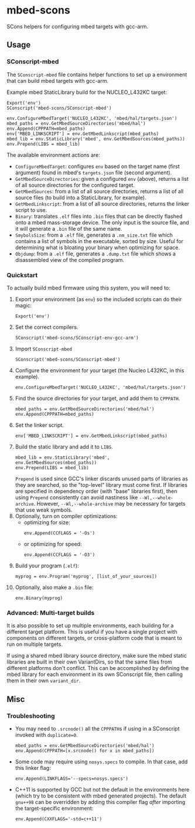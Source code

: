 # mbed-scons
SCons helpers for configuring mbed targets with gcc-arm.

## Usage
### SConscript-mbed
The `SConscript-mbed` file contains helper functions to set up a environment
that can build mbed targets with gcc-arm.

Example mbed StaticLibrary build for the NUCLEO_L432KC target:

```
Export('env')
SConscript('mbed-scons/SConscript-mbed')

env.ConfigureMbedTarget('NUCLEO_L432KC', 'mbed/hal/targets.json')
mbed_paths = env.GetMbedSourceDirectories('mbed/hal')
env.Append(CPPPATH=mbed_paths)
env['MBED_LINKSCRIPT'] = env.GetMbedLinkscript(mbed_paths)
mbed_lib = env.StaticLibrary('mbed', env.GetMbedSources(mbed_paths))
env.Prepend(LIBS = mbed_lib)
```

The available environment actions are:
- `ConfigureMbedTarget`: configures `env` based on the target name (first
  argument) found in mbed's `targets.json` file (second argument).
- `GetMbedSourceDirectories`: given a configured `env` (above), returns a
  list of all source directories for the configured target.
- `GetMbedSources`: from a list of all source directories, returns a list of
  all source files (to build into a StaticLibrary, for example).
- `GetMbedLinkscript`: from a list of all source directories, returns the
  linker script to use.
- `Binary`: translates `.elf` files into `.bin` files that can be directly
  flashed onto a mbed mass-storage device. The only input is the source file,
  and it will generate a `.bin` file of the same name.
- `SmybolsSize`: from a `.elf` file, generates a `.nm_size.txt` file which
  contains a list of symbols in the executable, sorted by size. Useful for
  determining what is bloating your binary when optimizing for space.
- `Objdump`: from a `.elf` file, generates a `.dump.txt` file which shows a
  disassembled view of the compiled program.

### Quickstart
To actually build mbed firmware using this system, you will need to:
1.  Export your environment (as `env`) so the included scripts can do their magic:
    ```
    Export('env')
    ```
1.  Set the correct compilers.
    ```
    SConscript('mbed-scons/SConscript-env-gcc-arm')
    ```
1.  Import `SConscript-mbed`
    ```
    SConscript('mbed-scons/SConscript-mbed')
    ```
1.  Configure the environment for your target (the Nucleo L432KC, in this example).
    ```
    env.ConfigureMbedTarget('NUCLEO_L432KC', 'mbed/hal/targets.json')
    ```
1.  Find the source directories for your target, and add them to `CPPPATH`.
    ```
    mbed_paths = env.GetMbedSourceDirectories('mbed/hal')
    env.Append(CPPPATH=mbed_paths)
    ```
1.  Set the linker script.
    ```
    env['MBED_LINKSCRIPT'] = env.GetMbedLinkscript(mbed_paths)
    ```
1.  Build the static library and add it to `LIBS`.
    ```
    mbed_lib = env.StaticLibrary('mbed', env.GetMbedSources(mbed_paths))
    env.Prepend(LIBS = mbed_lib)
    ```
    `Prepend` is used since GCC's linker discards unused parts of libraries as they are searched, so the "top-level" library must come first.
    If libraries are specified in dependency order (with "base" libraries first), then using `Prepend` consistently can avoid nastiness like `--Wl,--whole-archive`.
    However, `--Wl,--whole-archive` may be necessary for targets that use weak symbols.
1.  Optionally, turn on compiler optimizations:
    - optimizing for size:
      ```
      env.Append(CCFLAGS = '-Os')
      ```
    - or optimizing for speed:
      ```
      env.Append(CCFLAGS = '-O3')
      ```
1.  Build your program (`.elf`):
    ```
    myprog = env.Program('myprog', [list_of_your_sources])
    ```
1.  Optionally, also make a `.bin` file:
    ```
    env.Binary(myprog)
    ```
### Advanced: Multi-target builds
It is also possible to set up multiple environments, each building for a
different target platform. This is useful if you have a single project with
components on different targets, or cross-platform code that is meant to run
on multiple targets.

If using a shared mbed library source directory, make sure the mbed static
libraries are built in their own VariantDirs, so that the same files from
different platforms don't conflict. This can be accomplished by defining the
mbed library for each environment in its own SConscript file, then calling them
in their own `variant_dir`.

## Misc
### Troubleshooting
- You may need to `.srcnode()` all the `CPPPATH`s if using in a SConscript
  invoked with `duplicate=0`.

  ```
  mbed_paths = env.GetMbedSourceDirectories('mbed/hal')
  env.Append(CPPPATH=[x.srcnode() for x in mbed_paths])
  ```

- Some code may require using `nosys.specs` to compile. In that case, add this
  linker flag:

  ```
  env.Append(LINKFLAGS='--specs=nosys.specs')
  ```

- C++11 is supported by GCC but not the default in the environments here (which
  try to be consistent with mbed generated projects). The default `gnu++98` can
  be overridden by adding this compiler flag *after* importing the
  target-specific environment:

  ```
  env.Append(CXXFLAGS='-std=c++11')
  ```
